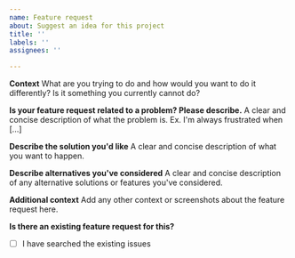 ```yaml
---
name: Feature request
about: Suggest an idea for this project
title: ''
labels: ''
assignees: ''

---
```


**Context**
What are you trying to do and how would you want to do it differently? Is it something you currently cannot do?

**Is your feature request related to a problem? Please describe.**
A clear and concise description of what the problem is. Ex. I'm always frustrated when [...]

**Describe the solution you'd like**
A clear and concise description of what you want to happen.

**Describe alternatives you've considered**
A clear and concise description of any alternative solutions or features you've considered.

**Additional context**
Add any other context or screenshots about the feature request here.

**Is there an existing feature request for this?**
 * [ ]  I have searched the existing issues
